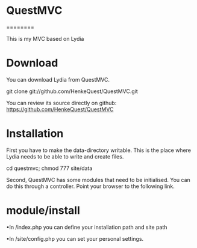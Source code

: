 QuestMVC
========
========

This is my MVC based on Lydia

Download
========

You can download Lydia from QuestMVC.

git clone git://github.com/HenkeQuest/QuestMVC.git 

You can review its source directly on github: https://github.com/HenkeQuest/QuestMVC


Installation
============

First you have to make the data-directory writable. This is the place where Lydia needs to be able to write and create files.

cd questmvc; chmod 777 site/data 

Second, QuestMVC has some modules that need to be initialised. You can do this through a controller. Point your browser to the following link.


module/install 
==============
•In /index.php you can define your installation path and site path

•In /site/config.php you can set your personal settings.

